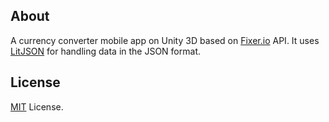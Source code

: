 ## About

A currency converter mobile app on Unity 3D based on [Fixer.io](http://fixer.io/) API. It uses [LitJSON](https://lbv.github.io/litjson/) for handling data in the JSON format.

## License

[MIT](https://www.google.com) License.